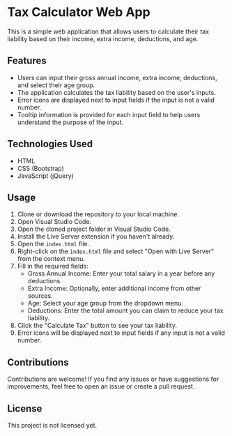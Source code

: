 # Tax Calculator Web App

This is a simple web application that allows users to calculate their tax liability based on their income, extra income, deductions, and age.

## Features

- Users can input their gross annual income, extra income, deductions, and select their age group.
- The application calculates the tax liability based on the user's inputs.
- Error icons are displayed next to input fields if the input is not a valid number.
- Tooltip information is provided for each input field to help users understand the purpose of the input.

## Technologies Used

- HTML
- CSS (Bootstrap)
- JavaScript (jQuery)

## Usage

1. Clone or download the repository to your local machine.
2. Open Visual Studio Code.
3. Open the cloned project folder in Visual Studio Code.
4. Install the Live Server extension if you haven't already.
5. Open the `index.html` file.
6. Right-click on the `index.html` file and select "Open with Live Server" from the context menu.
7. Fill in the required fields:
    - Gross Annual Income: Enter your total salary in a year before any deductions.
    - Extra Income: Optionally, enter additional income from other sources.
    - Age: Select your age group from the dropdown menu.
    - Deductions: Enter the total amount you can claim to reduce your tax liability.
8. Click the "Calculate Tax" button to see your tax liability.
9. Error icons will be displayed next to input fields if any input is not a valid number.

## Contributions

Contributions are welcome! If you find any issues or have suggestions for improvements, feel free to open an issue or create a pull request.

## License

This project is not licensed yet.
